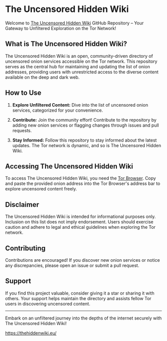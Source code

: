 # The Uncensored Hidden Wiki

Welcome to [The Uncensored Hidden Wiki](https://thehiddenwiki.eu/) GitHub Repository – Your Gateway to Unfiltered Exploration on the Tor Network!

## What is The Uncensored Hidden Wiki?

The Uncensored Hidden Wiki is an open, community-driven directory of uncensored onion services accessible on the Tor network. This repository serves as the central hub for maintaining and updating the list of onion addresses, providing users with unrestricted access to the diverse content available on the deep and dark web.

## How to Use

1. **Explore Unfiltered Content:** Dive into the list of uncensored onion services, categorized for your convenience.

2. **Contribute:** Join the community effort! Contribute to the repository by adding new onion services or flagging changes through issues and pull requests.

3. **Stay Informed:** Follow this repository to stay informed about the latest updates. The Tor network is dynamic, and so is The Uncensored Hidden Wiki.

## Accessing The Uncensored Hidden Wiki

To access The Uncensored Hidden Wiki, you need the [Tor Browser](https://www.torproject.org/). Copy and paste the provided onion address into the Tor Browser's address bar to explore uncensored content freely.

## Disclaimer

The Uncensored Hidden Wiki is intended for informational purposes only. Inclusion on this list does not imply endorsement. Users should exercise caution and adhere to legal and ethical guidelines when exploring the Tor network.

## Contributing

Contributions are encouraged! If you discover new onion services or notice any discrepancies, please open an issue or submit a pull request.

## Support

If you find this project valuable, consider giving it a star or sharing it with others. Your support helps maintain the directory and assists fellow Tor users in discovering uncensored content.




---

Embark on an unfiltered journey into the depths of the internet securely with The Uncensored Hidden Wiki!

<https://thehiddenwiki.eu/>
